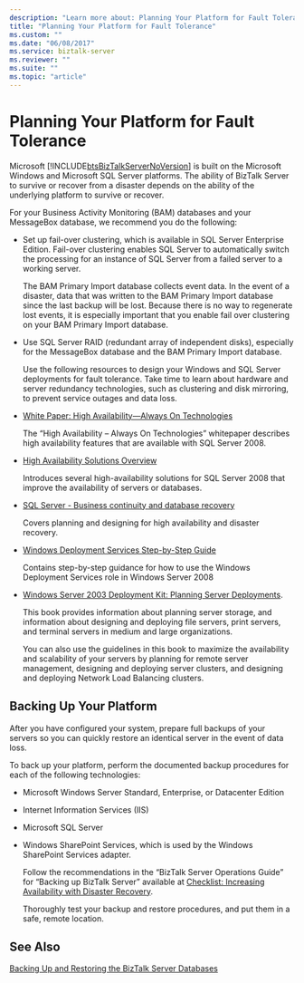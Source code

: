 ```yaml
---
description: "Learn more about: Planning Your Platform for Fault Tolerance"
title: "Planning Your Platform for Fault Tolerance"
ms.custom: ""
ms.date: "06/08/2017"
ms.service: biztalk-server
ms.reviewer: ""
ms.suite: ""
ms.topic: "article"
---
```

# Planning Your Platform for Fault Tolerance
Microsoft [!INCLUDE[btsBizTalkServerNoVersion](../includes/btsbiztalkservernoversion-md.md)] is built on the Microsoft Windows and Microsoft SQL Server platforms. The ability of BizTalk Server to survive or recover from a disaster depends on the ability of the underlying platform to survive or recover.

 For your Business Activity Monitoring (BAM) databases and your MessageBox database, we recommend you do the following:

- Set up fail-over clustering, which is available in SQL Server Enterprise Edition. Fail-over clustering enables SQL Server to automatically switch the processing for an instance of SQL Server from a failed server to a working server.

   The BAM Primary Import database collects event data. In the event of a disaster, data that was written to the BAM Primary Import database since the last backup will be lost. Because there is no way to regenerate lost events, it is especially important that you enable fail over clustering on your BAM Primary Import database.

- Use SQL Server RAID (redundant array of independent disks), especially for the MessageBox database and the BAM Primary Import database.

  Use the following resources to design your Windows and SQL Server deployments for fault tolerance. Take time to learn about hardware and server redundancy technologies, such as clustering and disk mirroring, to prevent service outages and data loss.

- [White Paper: High Availability—Always On Technologies](https://go.microsoft.com/fwlink/?LinkId=130376)

   The “High Availability – Always On Technologies” whitepaper describes high availability features that are available with SQL Server 2008.

- [High Availability Solutions Overview](/sql/database-engine/sql-server-business-continuity-dr)

   Introduces several high-availability solutions for SQL Server 2008 that improve the availability of servers or databases.

- [SQL Server - Business continuity and database recovery](/sql/database-engine/sql-server-business-continuity-dr)

   Covers planning and designing for high availability and disaster recovery.

- [Windows Deployment Services Step-by-Step Guide](/previous-versions/windows/it-pro/windows-server-2008-R2-and-2008/cc771670(v=ws.10))

   Contains step-by-step guidance for how to use the Windows Deployment Services role in Windows Server 2008

- [Windows Server 2003 Deployment Kit: Planning Server Deployments](/previous-versions/windows/it-pro/windows-server-2003/cc783586(v=ws.10)).

   This book provides information about planning server storage, and information about designing and deploying file servers, print servers, and terminal servers in medium and large organizations.

   You can also use the guidelines in this book to maximize the availability and scalability of your servers by planning for remote server management, designing and deploying server clusters, and designing and deploying Network Load Balancing clusters.

## Backing Up Your Platform
 After you have configured your system, prepare full backups of your servers so you can quickly restore an identical server in the event of data loss.

 To back up your platform, perform the documented backup procedures for each of the following technologies:

- Microsoft Windows Server Standard, Enterprise, or Datacenter Edition

- Internet Information Services (IIS)

- Microsoft SQL Server

- Windows SharePoint Services, which is used by the Windows SharePoint Services adapter.

  Follow the recommendations in the “BizTalk Server Operations Guide” for “Backing up BizTalk Server” available at [Checklist: Increasing Availability with Disaster Recovery](https://go.microsoft.com/fwlink/?LinkId=130498).

  Thoroughly test your backup and restore procedures, and put them in a safe, remote location.

## See Also
 [Backing Up and Restoring the BizTalk Server Databases](../core/backing-up-and-restoring-the-biztalk-server-databases.md)